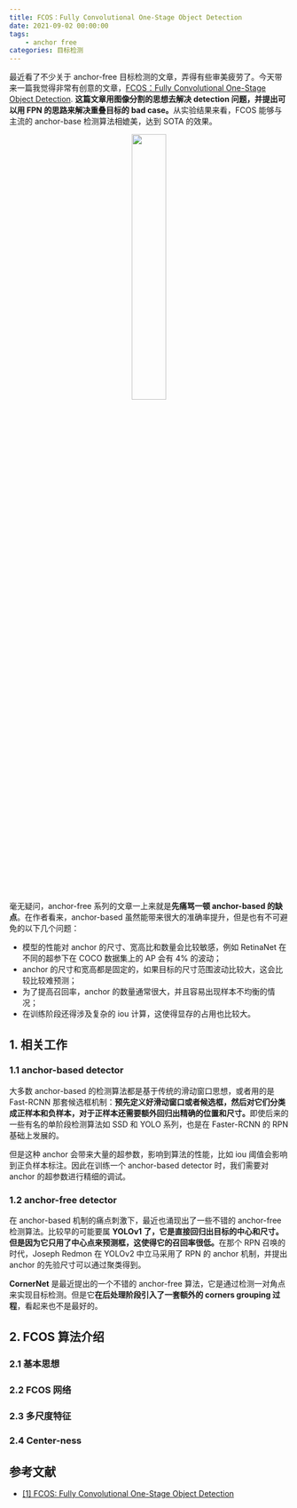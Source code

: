 ```yaml
---
title: FCOS：Fully Convolutional One-Stage Object Detection
date: 2021-09-02 00:00:00
tags:
    - anchor free
categories: 目标检测
---
```


最近看了不少关于 anchor-free 目标检测的文章，弄得有些审美疲劳了。今天带来一篇我觉得非常有创意的文章，[FCOS：Fully Convolutional One-Stage Object Detection](https://arxiv.org/pdf/1904.01355.pdf). <strong>这篇文章用图像分割的思想去解决 detection 问题，并提出可以用 FPN 的思路来解决重叠目标的 bad case。</strong>从实验结果来看，FCOS 能够与主流的 anchor-base 检测算法相媲美，达到 SOTA 的效果。

<p align="center">
    <img width="35%" src="https://cdn.jsdelivr.net/gh/YunYang1994/blogimgs/FCOS-Fully-Convolutional-One-Stage-Object-Detection-20210902144334.png">
</p>

<!-- more -->

毫无疑问，anchor-free 系列的文章一上来就是<strong>先痛骂一顿 anchor-based 的缺点</strong>。在作者看来，anchor-based 虽然能带来很大的准确率提升，但是也有不可避免的以下几个问题：

- 模型的性能对 anchor 的尺寸、宽高比和数量会比较敏感，例如 RetinaNet 在不同的超参下在 COCO 数据集上的 AP 会有 4% 的波动；
- anchor 的尺寸和宽高都是固定的，如果目标的尺寸范围波动比较大，这会比较比较难预测；
- 为了提高召回率，anchor 的数量通常很大，并且容易出现样本不均衡的情况；
- 在训练阶段还得涉及复杂的 iou 计算，这使得显存的占用也比较大。

## 1. 相关工作
### 1.1 anchor-based detector
大多数 anchor-based 的检测算法都是基于传统的滑动窗口思想，或者用的是 Fast-RCNN 那套候选框机制：<strong>预先定义好滑动窗口或者候选框，然后对它们分类成正样本和负样本，对于正样本还需要额外回归出精确的位置和尺寸。</strong>即使后来的一些有名的单阶段检测算法如 SSD 和 YOLO 系列，也是在 Faster-RCNN 的 RPN 基础上发展的。

但是这种 anchor 会带来大量的超参数，影响到算法的性能，比如 iou 阈值会影响到正负样本标注。因此在训练一个 anchor-based detector 时，我们需要对 anchor 的超参数进行精细的调试。

### 1.2 anchor-free detector
在 anchor-based 机制的痛点刺激下，最近也涌现出了一些不错的 anchor-free 检测算法。比较早的可能要属 <strong>YOLOv1 了，它是直接回归出目标的中心和尺寸。但是因为它只用了中心点来预测框，这使得它的召回率很低。</strong>在那个 RPN 召唤的时代，Joseph Redmon 在 YOLOv2 中立马采用了 RPN 的 anchor 机制，并提出 anchor 的先验尺寸可以通过聚类得到。

<strong>CornerNet</strong> 是最近提出的一个不错的 anchor-free 算法，它是通过检测一对角点来实现目标检测。但是它<strong>在后处理阶段引入了一套额外的 corners grouping 过程</strong>，看起来也不是最好的。

## 2. FCOS 算法介绍

### 2.1 基本思想

### 2.2 FCOS 网络

### 2.3 多尺度特征


### 2.4 Center-ness










## 参考文献
- [[1] FCOS: Fully Convolutional One-Stage Object Detection](https://arxiv.org/pdf/1904.01355.pdf)









